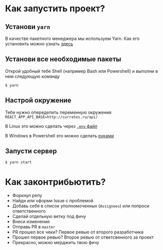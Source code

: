 # Как запустить проект?

## Установи `yarn`

В качестве пакетного менеджера мы используем Yarn.
Как его установить можно узнать [здесь](https://classic.yarnpkg.com/lang/en/docs/install/#debian-stable)

## Установи все необходимые пакеты

Открой удобный тебе Shell (например Bash или Powershell) и выполни в нем следующую команду

```shell
$ yarn
```

## Настрой окружение

Тебе нужно опеределить переменную окружения `REACT_APP_API_BASE=http://currates.ru/api/`

В Linux это можно сделать через [`.env` файл](https://www.baeldung.com/linux/environment-variables-file#ourenv-file)

В Windows в Powershell это можно сделать [руками](https://www.tutorialspoint.com/how-to-set-environment-variables-using-powershell)

## Запусти сервер

```shell
$ yarn start
```

# Как законтрибьютить?

- Форкнул репу
- Найди или оформи Issue с проблемой
- Добавь себя в список уполномоченных (`Assignees`) или попроси ответственного
- Сделай отдельную ветку под фичу
- Внеси изменения
- Отправь PR в `master`
- PR прошел все чеки? Первое ревью от второго разработчика
- Прошел первое ревью? Второе ревью от ответсвенного за проект
- Прекрасно, можно мерджить твою фичу


